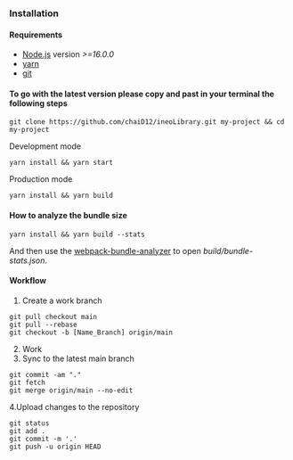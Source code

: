 ### Installation

#### Requirements
- [Node.js](https://nodejs.org/en/) version _>=16.0.0_
- [yarn](https://yarnpkg.com/)
- [git](https://git-scm.com/)

#### To go with the latest version please copy and past in your terminal the following steps

```
git clone https://github.com/chaiD12/ineoLibrary.git my-project && cd my-project
```

Development mode
```
yarn install && yarn start
```

Production mode
```
yarn install && yarn build
```

#### How to analyze the bundle size
```
yarn install && yarn build --stats
```

And then use the [webpack-bundle-analyzer](https://www.npmjs.com/package/webpack-bundle-analyzer) to open _build/bundle-stats.json_.

#### Workflow 

 1. Create a work branch

```
git pull checkout main
git pull --rebase
git checkout -b [Name_Branch] origin/main
``` 
 2. Work
 3. Sync to the latest main branch 
``` 
git commit -am "."
git fetch 
git merge origin/main --no-edit 
``` 
 4.Upload changes to the repository
``` 
git status 
git add . 
git commit -m '.'
git push -u origin HEAD
``` 
